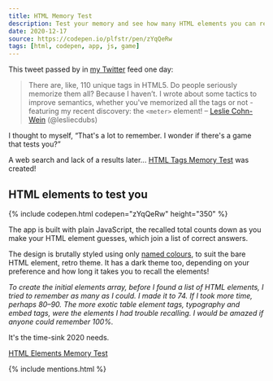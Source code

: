 ```yaml
---
title: HTML Memory Test
description: Test your memory and see how many HTML elements you can recall? I built an app to test you
date: 2020-12-17
source: https://codepen.io/plfstr/pen/zYqQeRw
tags: [html, codepen, app, js, game]
---
```


This tweet passed by in [my Twitter](https://twitter.com/plfstr) feed one day:

> There are, like, 110 unique tags in HTML5. Do people seriously memorize them all? Because I haven’t. I wrote about some tactics to improve semantics, whether you've memorized all the tags or not - featuring my recent discovery: the `<meter>` element! – [Leslie Cohn-Wein](https://twitter.com/lesliecdubs/status/1305503826166927360?s=20) (@lesliecdubs)

I thought to myself, <q>That's a lot to remember. I wonder if there's a game that tests you?</q>

A web search and lack of a results later... [HTML Tags Memory Test](https://codepen.io/plfstr/full/zYqQeRw) was created! 

## HTML elements to test you

{% include codepen.html codepen="zYqQeRw" height="350" %}

The app is built with plain JavaScript, the recalled total counts down as you make your HTML element guesses, which join a list of correct answers. 

The design is brutally styled using only [named colours](https://en.wikipedia.org/wiki/Web_colors#Extended_colors), to suit the bare HTML element, retro theme. It has a dark theme too, depending on your preference and how long it takes you to recall the elements!

_To create the initial elements array, before I found a list of HTML elements, I tried to remember as many as I could. I made it to 74. If I took more time, perhaps 80–90. The more exotic table element tags, typography and embed tags, were the elements I had trouble recalling. I would be amazed if anyone could remember 100%._

It's the time-sink 2020 needs.

[HTML Elements Memory Test](https://codepen.io/plfstr/full/zYqQeRw)

{% include mentions.html %}
